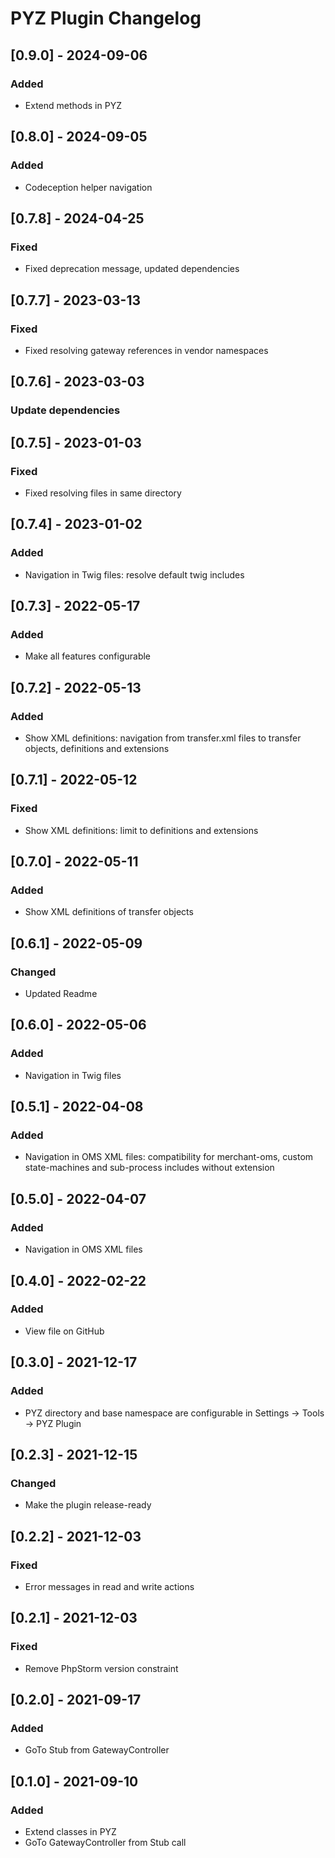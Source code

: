 <!-- Keep a Changelog guide -> https://keepachangelog.com -->
# PYZ Plugin Changelog

## [0.9.0] - 2024-09-06
### Added
- Extend methods in PYZ

## [0.8.0] - 2024-09-05
### Added
- Codeception helper navigation

## [0.7.8] - 2024-04-25
### Fixed
- Fixed deprecation message, updated dependencies

## [0.7.7] - 2023-03-13
### Fixed
- Fixed resolving gateway references in vendor namespaces 

## [0.7.6] - 2023-03-03
### Update dependencies

## [0.7.5] - 2023-01-03
### Fixed
- Fixed resolving files in same directory 

## [0.7.4] - 2023-01-02
### Added
- Navigation in Twig files: resolve default twig includes

## [0.7.3] - 2022-05-17
### Added
- Make all features configurable

## [0.7.2] - 2022-05-13
### Added
- Show XML definitions: navigation from transfer.xml files to transfer objects, definitions and extensions

## [0.7.1] - 2022-05-12
### Fixed
- Show XML definitions: limit to definitions and extensions

## [0.7.0] - 2022-05-11
### Added
- Show XML definitions of transfer objects

## [0.6.1] - 2022-05-09
### Changed
- Updated Readme

## [0.6.0] - 2022-05-06
### Added
- Navigation in Twig files

## [0.5.1] - 2022-04-08
### Added
- Navigation in OMS XML files: compatibility for merchant-oms, custom state-machines and sub-process includes without extension

## [0.5.0] - 2022-04-07
### Added
- Navigation in OMS XML files

## [0.4.0] - 2022-02-22
### Added
- View file on GitHub

## [0.3.0] - 2021-12-17
### Added
- PYZ directory and base namespace are configurable in Settings -> Tools -> PYZ Plugin

## [0.2.3] - 2021-12-15
### Changed
- Make the plugin release-ready

## [0.2.2] - 2021-12-03
### Fixed
- Error messages in read and write actions

## [0.2.1] - 2021-12-03
### Fixed
- Remove PhpStorm version constraint

## [0.2.0] - 2021-09-17
### Added
- GoTo Stub from GatewayController 

## [0.1.0] - 2021-09-10
### Added
- Extend classes in PYZ
- GoTo GatewayController from Stub call
